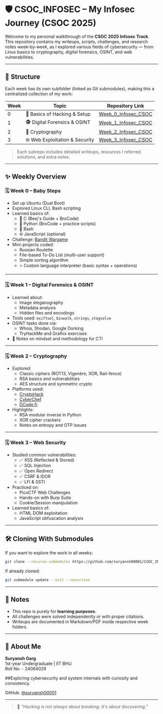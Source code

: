 # 🛡️ CSOC_INFOSEC – My Infosec Journey (CSOC 2025)

Welcome to my personal walkthrough of the **CSOC 2025 Infosec Track**. This repository contains my writeups, scripts, challenges, and research notes week-by-week, as I explored various fields of cybersecurity — from Linux basics to cryptography, digital forensics, OSINT, and web vulnerabilities.

---

## 📁 Structure

Each week has its own subfolder (linked as Git submodules), making this a centralized collection of my work:

| Week | Topic                           | Repository Link                                                  |
|------|----------------------------------|------------------------------------------------------------------|
| 0    | 🐧 Basics of Hacking & Setup     | [Week_0_Infosec_CSOC](https://github.com/suryansh00001/Week_0_Infosec_CSOC) |
| 1    | 🕵️ Digital Forensics & OSINT    | [Week_1_Infosec_CSOC](https://github.com/suryansh00001/Week_1_Infosec_CSOC) |
| 2    | 🔐 Cryptography                  | [Week_2_Infosec_CSOC](https://github.com/suryansh00001/Week_2_Infosec_CSOC) |
| 3    | 🌐 Web Exploitation & Security   | [Week_3_Infosec_CSOC](https://github.com/suryansh00001/Week_3_Infosec_CSOC) |

> Each subrepo includes detailed writeups, resources I referred, solutions, and extra notes.

---

## ✨ Weekly Overview

### 🗓️ Week 0 – Baby Steps

- Set up Ubuntu (Dual Boot)
- Explored Linux CLI, Bash scripting
- Learned basics of:  
  - 🧠 C (Beej's Guide + BroCode)  
  - 🐍 Python (BroCode + practice scripts)  
  - 🔧 Bash  
  - 🌐 JavaScript (optional)
- Challenge: [Bandit Wargame](https://overthewire.org/wargames/bandit/)
- Mini-projects coded:
  - Russian Roulette
  - File-based To-Do List (multi-user support)
  - Simple sorting algorithm
  - ⭐ Custom language interpreter (basic syntax + operations)

---

### 🗓️ Week 1 – Digital Forensics & OSINT

- Learned about:
  - Image steganography
  - Metadata analysis
  - Hidden files and encodings
- Tools used: `exiftool`, `binwalk`, `strings`, `stegsolve`
- OSINT tasks done via:
  - Whois, Shodan, Google Dorking
  - TryHackMe and Gralhix exercises
- 📁 Notes on mindset and methodology for CTI

---

### 🗓️ Week 2 – Cryptography

- Explored:
  - Classic ciphers (ROT13, Vigenère, XOR, Rail-fence)
  - RSA basics and vulnerabilities
  - AES structure and symmetric crypto
- Platforms used:
  - [CryptoHack](https://cryptohack.org/)
  - [CyberChef](https://gchq.github.io/CyberChef/)
  - [DCode.fr](https://www.dcode.fr/en)
- Highlights:
  - RSA modular inverse in Python
  - XOR cipher crackers
  - Notes on entropy and OTP issues

---

### 🗓️ Week 3 – Web Security

- Studied common vulnerabilities:
  - ✅ XSS (Reflected & Stored)
  - ✅ SQL Injection
  - ✅ Open Redirect
  - ✅ CSRF & IDOR
  - ✅ LFI & SSTI
- Practiced on:
  - PicoCTF Web Challenges
  - Hands-on with Burp Suite
  - Cookie/Session manipulation
- Learned basics of:
  - HTML DOM exploitation
  - JavaScript obfuscation analysis

---

## 🛠️ Cloning With Submodules

If you want to explore the work in all weeks:

```bash
git clone --recurse-submodules https://github.com/suryansh00001/CSOC_INFOSEC.git
```

If already cloned:

```bash
git submodule update --init --recursive
```

---

## 📌 Notes

- This repo is purely for **learning purposes**.
- All challenges were solved independently or with proper citations.
- Writeups are documented in Markdown/PDF inside respective week folders.

---

## 🙋 About Me

**Suryansh Garg**  
1st-year Undergraduate | IIT BHU  
Roll No. - 24064029

##Exploring cybersecurity and system internals with curiosity and consistency.

GitHub: [@suryansh00001](https://github.com/suryansh00001)

---

> 🧠 _“Hacking is not always about breaking. It's about discovering.”_
